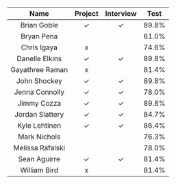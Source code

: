 
Name            | Project | Interview | Test |
:--------------:|:-------:|:---------:|:----:|
Brian Goble     |✓        |✓          |89.8% |
Bryan Pena      |         |           |61.0% |
Chris Igaya     |x        |           |74.6% |
Danelle Elkins  |✓        |✓          |89.8% |
Gayathree Raman |x        |           |81.4% |
John Shockey    |✓        |✓          |89.8% |
Jenna Connolly  |✓        |✓          |78.0% |
Jimmy Cozza     |✓        |✓          |89.8% |
Jordan Slattery |✓        |✓          |84.7% |
Kyle Lehtinen   |✓        |✓          |86.4% |
Mark Nichols    |         |           |76.3% |
Melissa Rafalski|         |           |78.0% |
Sean Aguirre    |✓        |✓          |81.4% |
William Bird    |x        |           |81.4% |

